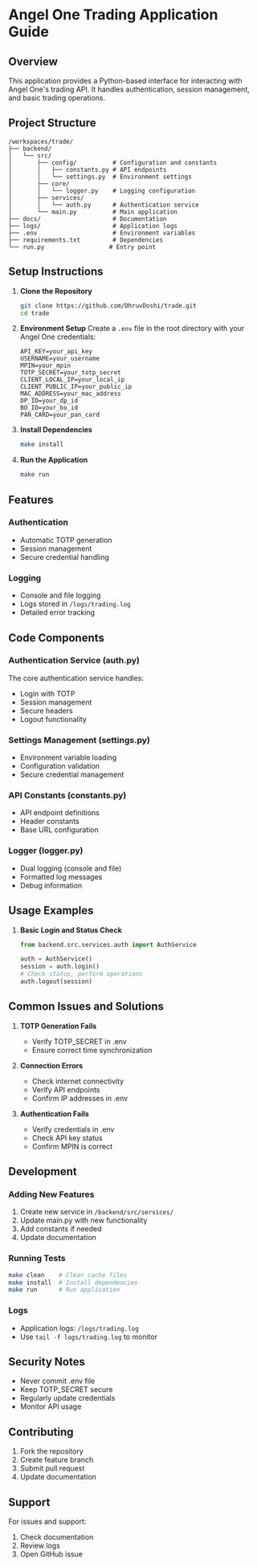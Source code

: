 # Angel One Trading Application Guide

## Overview
This application provides a Python-based interface for interacting with Angel One's trading API. It handles authentication, session management, and basic trading operations.

## Project Structure
```
/workspaces/trade/
├── backend/
│   └── src/
│       ├── config/          # Configuration and constants
│       │   ├── constants.py # API endpoints
│       │   └── settings.py  # Environment settings
│       ├── core/           
│       │   └── logger.py    # Logging configuration
│       ├── services/
│       │   └── auth.py      # Authentication service
│       └── main.py          # Main application
├── docs/                    # Documentation
├── logs/                    # Application logs
├── .env                     # Environment variables
├── requirements.txt         # Dependencies
└── run.py                  # Entry point
```

## Setup Instructions

1. **Clone the Repository**
   ```bash
   git clone https://github.com/DhruvDoshi/trade.git
   cd trade
   ```

2. **Environment Setup**
   Create a `.env` file in the root directory with your Angel One credentials:
   ```
   API_KEY=your_api_key
   USERNAME=your_username
   MPIN=your_mpin
   TOTP_SECRET=your_totp_secret
   CLIENT_LOCAL_IP=your_local_ip
   CLIENT_PUBLIC_IP=your_public_ip
   MAC_ADDRESS=your_mac_address
   DP_ID=your_dp_id
   BO_ID=your_bo_id
   PAN_CARD=your_pan_card
   ```

3. **Install Dependencies**
   ```bash
   make install
   ```

4. **Run the Application**
   ```bash
   make run
   ```

## Features

### Authentication
- Automatic TOTP generation
- Session management
- Secure credential handling

### Logging
- Console and file logging
- Logs stored in `/logs/trading.log`
- Detailed error tracking

## Code Components

### Authentication Service (auth.py)
The core authentication service handles:
- Login with TOTP
- Session management
- Secure headers
- Logout functionality

### Settings Management (settings.py)
- Environment variable loading
- Configuration validation
- Secure credential management

### API Constants (constants.py)
- API endpoint definitions
- Header constants
- Base URL configuration

### Logger (logger.py)
- Dual logging (console and file)
- Formatted log messages
- Debug information

## Usage Examples

1. **Basic Login and Status Check**
   ```python
   from backend.src.services.auth import AuthService
   
   auth = AuthService()
   session = auth.login()
   # Check status, perform operations
   auth.logout(session)
   ```

## Common Issues and Solutions

1. **TOTP Generation Fails**
   - Verify TOTP_SECRET in .env
   - Ensure correct time synchronization

2. **Connection Errors**
   - Check internet connectivity
   - Verify API endpoints
   - Confirm IP addresses in .env

3. **Authentication Fails**
   - Verify credentials in .env
   - Check API key status
   - Confirm MPIN is correct

## Development

### Adding New Features
1. Create new service in `/backend/src/services/`
2. Update main.py with new functionality
3. Add constants if needed
4. Update documentation

### Running Tests
```bash
make clean    # Clean cache files
make install  # Install dependencies
make run      # Run application
```

### Logs
- Application logs: `/logs/trading.log`
- Use `tail -f logs/trading.log` to monitor

## Security Notes
- Never commit .env file
- Keep TOTP_SECRET secure
- Regularly update credentials
- Monitor API usage

## Contributing
1. Fork the repository
2. Create feature branch
3. Submit pull request
4. Update documentation

## Support
For issues and support:
1. Check documentation
2. Review logs
3. Open GitHub issue
